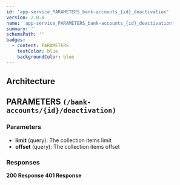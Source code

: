 ```yaml
---
id: 'app-service_PARAMETERS_bank-accounts_{id}_deactivation'
version: 2.0.0
name: 'app-service_PARAMETERS_bank-accounts_{id}_deactivation'
summary: ''
schemaPath: ''
badges:
  - content: PARAMETERS
    textColor: blue
    backgroundColor: blue
---
```

## Architecture
<NodeGraph />



## PARAMETERS `(/bank-accounts/{id}/deactivation)`

### Parameters
- **limit** (query): The collection items limit
- **offset** (query): The collection items offset




### Responses
**200 Response**
<SchemaViewer file="response-200.json" maxHeight="500" id="response-200" />
      **401 Response**
<SchemaViewer file="response-401.json" maxHeight="500" id="response-401" />

